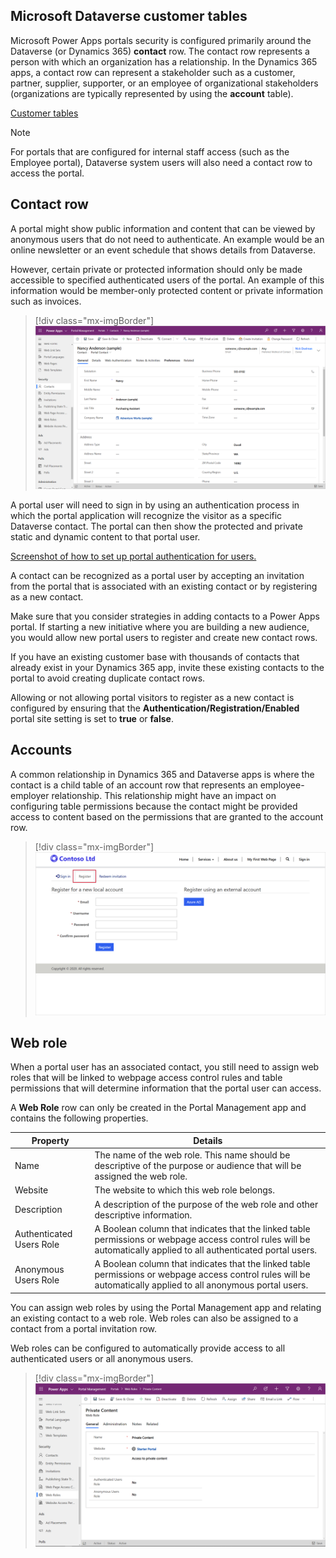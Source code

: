 ## Microsoft Dataverse customer tables

Microsoft Power Apps portals security is configured primarily around the Dataverse (or Dynamics 365) **contact** row. The contact row represents a person with which an organization has a relationship. In the Dynamics 365 apps, a contact row can represent a stakeholder such as a customer, partner, supplier, supporter, or an employee of organizational stakeholders (organizations are typically represented by using the **account** table).

[Customer tables](/powerapps/developer/common-data-service/customer-entities-account-contact/?azure-portal=true)

> [!NOTE]
> For portals that are configured for internal staff access (such as the Employee portal), Dataverse system users will also need a contact row to access the portal.

## Contact row

A portal might show public information and content that can be viewed by anonymous users that do not need to authenticate. An example would be an online newsletter or an event schedule that shows details from Dataverse.

However, certain private or protected information should only be made accessible to specified authenticated users of the portal. An example of this information would be member-only protected content or private information such as invoices.

<!--image of contact row -->
> [!div class="mx-imgBorder"]
> [![Screenshot of a contact row accessible from a portal.](../media/portal-contact.png)](../media/portal-contact.png#lightbox)

A portal user will need to sign in by using an authentication process in which the portal application will recognize the visitor as a specific Dataverse contact. The portal can then show the protected and private static and dynamic content to that portal user.

[Screenshot of how to set up portal authentication for users.](/powerapps/maker/portals/configure/configure-portal-authentication/?azure-portal=true)

A contact can be recognized as a portal user by accepting an invitation from the portal that is associated with an existing contact or by registering as a new contact.

Make sure that you consider strategies in adding contacts to a Power Apps portal. If starting a new initiative where you are building a new audience, you would allow new portal users to register and create new contact rows.

If you have an existing customer base with thousands of contacts that already exist in your Dynamics 365 app, invite these existing contacts to the portal to avoid creating duplicate contact rows.

Allowing or not allowing portal visitors to register as a new contact is configured by ensuring that the **Authentication/Registration/Enabled** portal site setting is set to **true** or **false**.

## Accounts

A common relationship in Dynamics 365 and Dataverse apps is where the contact is a child table of an account row that represents an employee-employer relationship. This relationship might have an impact on configuring table permissions because the contact might be provided access to content based on the permissions that are granted to the account row.

<!--image of portal user registering-->
> [!div class="mx-imgBorder"]
> [![Screenshot of contact registration account setup in a portal.](../media/contact-registration.png)](../media/contact-registration.png#lightbox)

## Web role

When a portal user has an associated contact, you still need to assign web roles that will be linked to webpage access control rules and table permissions that will determine information that the portal user can access.

A **Web Role** row can only be created in the Portal Management app and contains the following properties.

| Property | Details |
| --- | --- |
| Name | The name of the web role. This name should be descriptive of the purpose or audience that will be assigned the web role. |
| Website | The website to which this web role belongs. |
| Description | A description of the purpose of the web role and other descriptive information. |
| Authenticated Users Role | A Boolean column that indicates that the linked table permissions or webpage access control rules will be automatically applied to all authenticated portal users. |
| Anonymous Users Role |  A Boolean column that indicates that the linked table permissions or webpage access control rules will be automatically applied to all anonymous portal users. |

You can assign web roles by using the Portal Management app and relating an existing contact to a web role. Web roles can also be assigned to a contact from a portal invitation row.

Web roles can be configured to automatically provide access to all authenticated users or all anonymous users.

> [!div class="mx-imgBorder"]
> [![Screenshot of the Web role and actions from this role.](../media/web-role.png)](../media/web-role.png#lightbox)
